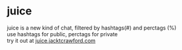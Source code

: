 # juice
juice is a new kind of chat, filtered by hashtags(#) and perctags (%) </br>
use hashtags for public, perctags for private </br>
try it out at <a href="juice.jacktcrawford.com"> juice.jacktcrawford.com </a>
